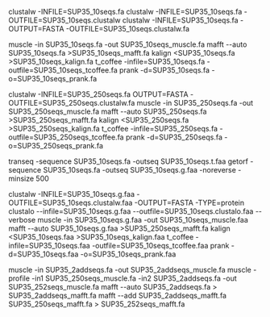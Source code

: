 clustalw -INFILE=SUP35_10seqs.fa
clustalw -INFILE=SUP35_10seqs.fa -OUTFILE=SUP35_10seqs.clustalw
clustalw -INFILE=SUP35_10seqs.fa -OUTPUT=FASTA -OUTFILE=SUP35_10seqs.clustalw.fa

muscle   -in SUP35_10seqs.fa -out SUP35_10seqs_muscle.fa
mafft --auto SUP35_10seqs.fa >SUP35_10seqs_mafft.fa
kalign <SUP35_10seqs.fa >SUP35_10seqs_kalign.fa
t_coffee -infile=SUP35_10seqs.fa -outfile=SUP35_10seqs_tcoffee.fa
prank -d=SUP35_10seqs.fa -o=SUP35_10seqs_prank.fa


clustalw -INFILE=SUP35_250seqs.fa OUTPUT=FASTA -OUTFILE=SUP35_250seqs.clustalw.fa
muscle -in SUP35_250seqs.fa -out SUP35_250seqs_muscle.fa
mafft --auto SUP35_250seqs.fa >SUP35_250seqs_mafft.fa
kalign <SUP35_250seqs.fa >SUP35_250seqs_kalign.fa
t_coffee -infile=SUP35_250seqs.fa -outfile=SUP35_250seqs_tcoffee.fa
prank -d=SUP35_250seqs.fa -o=SUP35_250seqs_prank.fa

transeq -sequence SUP35_10seqs.fa -outseq SUP35_10seqs.t.faa
getorf -sequence SUP35_10seqs.fa -outseq SUP35_10seqs.g.faa -noreverse -minsize 500

clustalw -INFILE=SUP35_10seqs.g.faa -OUTFILE=SUP35_10seqs.clustalw.faa -OUTPUT=FASTA -TYPE=protein
clustalo --infile=SUP35_10seqs.g.faa --outfile=SUP35_10seqs.clustalo.faa --verbose
muscle -in SUP35_10seqs.g.faa -out SUP35_10seqs_muscle.faa
mafft --auto SUP35_10seqs.g.faa >SUP35_250seqs_mafft.fa
kalign <SUP35_10seqs.faa >SUP35_10seqs_kalign.faa
t_coffee -infile=SUP35_10seqs.faa -outfile=SUP35_10seqs_tcoffee.faa
prank -d=SUP35_10seqs.faa -o=SUP35_10seqs_prank.faa

muscle -in SUP35_2addseqs.fa -out SUP35_2addseqs_muscle.fa
muscle -profile -in1 SUP35_250seqs_muscle.fa -in2 SUP35_2addseqs.fa -out SUP35_252seqs_muscle.fa
mafft --auto SUP35_2addseqs.fa > SUP35_2addseqs_mafft.fa
mafft --add SUP35_2addseqs_mafft.fa SUP35_250seqs_mafft.fa > SUP35_252seqs_mafft.fa

